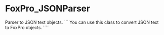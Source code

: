 # FoxPro_JSONParser
Parser to JSON text objects.
´´´
You can use this class to convert JSON text to FoxPro objects.
´´´´
